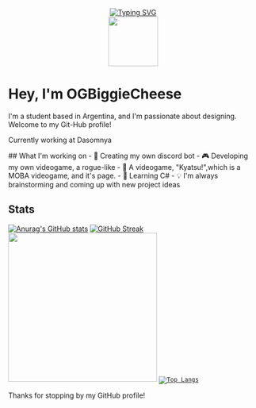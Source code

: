
<div id="header" align="center">
  <a href="https://git.io/typing-svg"><img src="https://readme-typing-svg.demolab.com?font=Fira+Code&pause=1000&center=true&vCenter=true&width=455&lines=OGBiggieCheese+-+Here+to+serve+you+!+;Hi everynyan! - Welcome to my profile" alt="Typing SVG" /></a>
  <br>
  <picture><img src="https://media.tenor.com/DOVbIdf5PrsAAAAi/megumin-konosuba-chibi.gif" width="100"/></picture>
  <br>
  </div>
  
 # Hey, I'm OGBiggieCheese
  
 <p> I'm a student based in Argentina, and I'm passionate about designing. Welcome to my Git-Hub profile! </p>
 <p> Currently working at Dasomnya</p>
 ## What I'm working on
 - 🤖 Creating my own discord bot 
 - 🎮 Developing my own videogame, a rogue-like
 - 🚀 A videogame, "Kyatsu!",which is a MOBA videogame, and it's page.  
 - 📖 Learning C#
 - 💡 I'm always brainstorming and coming up with new project ideas
 
 ## Stats
 
 <p align="center">
  
[![Anurag's GitHub stats](https://github-readme-stats.vercel.app/api?username=OGBiggieCheese)](https://github.com/OGBiggieCheese/github-readme-stats)
[![GitHub Streak](https://github-readme-streak-stats.herokuapp.com/?user=OGBiggieCheese)](https://git.io/streak-stats)
<picture><img src="https://media3.giphy.com/media/v1.Y2lkPTc5MGI3NjExYTdkMWM3NjZiMTc1Nzc1ZGEzNTUxMDU0NmQ0MjExM2U0Y2JmNTMwMCZjdD1z/IsNANDIdPI2k55dKhN/giphy.gif" height="300"/> </picture>
  <code width="200">[![Top Langs](https://github-readme-stats.vercel.app/api/top-langs/?username=anuraghazra&hide_progress=false)](https://github.com/anuraghazra/github-readme-stats)</code>
  
</p>

Thanks for stopping by my GitHub profile!
